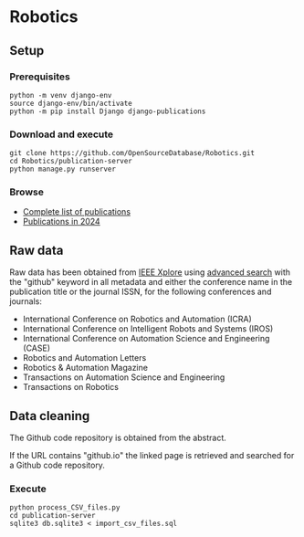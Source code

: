 # Robotics

## Setup

### Prerequisites
```
python -m venv django-env
source django-env/bin/activate
python -m pip install Django django-publications
```
### Download and execute
```
git clone https://github.com/OpenSourceDatabase/Robotics.git
cd Robotics/publication-server
python manage.py runserver
```
### Browse
* [Complete list of publications](http://localhost:8000/publications/)
* [Publications in 2024](http://localhost:8000/publications/year/2024/)

## Raw data

Raw data has been obtained from [IEEE Xplore](https://ieeexplore.ieee.org/Xplore/home.jsp) using [advanced search](https://ieeexplore.ieee.org/search/advanced) with the "github" keyword in all metadata and either the conference name in the publication title or the journal ISSN, for the following conferences and journals:
* International Conference on Robotics and Automation (ICRA)
* International Conference on Intelligent Robots and Systems (IROS)
* International Conference on Automation Science and Engineering (CASE)
* Robotics and Automation Letters
* Robotics & Automation Magazine
* Transactions on Automation Science and Engineering
* Transactions on Robotics

## Data cleaning

The Github code repository is obtained from the abstract. 

If the URL contains "github.io" the linked page is retrieved and searched for a Github code repository.

### Execute
```
python process_CSV_files.py
cd publication-server
sqlite3 db.sqlite3 < import_csv_files.sql
```
